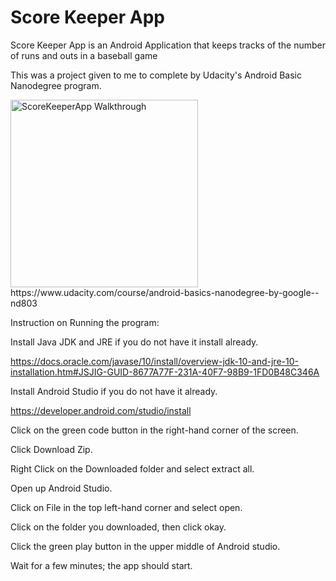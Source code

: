 # Score Keeper App

Score Keeper App is an Android Application that keeps tracks of the number of runs and outs in a baseball game 


This was a project given to me to complete by Udacity's Android Basic Nanodegree program.


<img src='https://github.com/sgm28/ScoreKeeperApp/blob/master/BaseballApp/App.gif' title='ScoreKeeperApp Walkthrough' width=300 alt='ScoreKeeperApp Walkthrough' />
https://www.udacity.com/course/android-basics-nanodegree-by-google--nd803

Instruction on Running the program:

Install Java JDK and JRE if you do not have it install already.

https://docs.oracle.com/javase/10/install/overview-jdk-10-and-jre-10-installation.htm#JSJIG-GUID-8677A77F-231A-40F7-98B9-1FD0B48C346A

Install Android Studio if you do not have it already.

https://developer.android.com/studio/install

Click on the green code button in the right-hand corner of the screen.

Click Download Zip.

Right Click on the Downloaded folder and select extract all.

Open up Android Studio.

Click on File in the top left-hand corner and select open.

Click on the folder you downloaded, then click okay.

Click the green play button in the upper middle of Android studio.

Wait for a few minutes; the app should start.